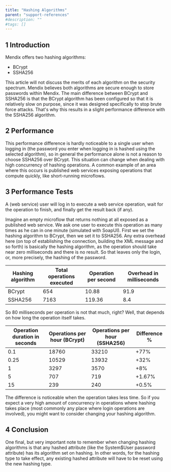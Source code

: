 ```yaml
---
title: "Hashing Algorithms"
parent: "support-references"
#description: ""
#tags: []
---
```


## 1 Introduction
Mendix offers two hashing algorithms:

*  BCrypt
*  SSHA256

This article will not discuss the merits of each algorithm on the security spectrum. Mendix believes both algorithms are secure enough to store passwords within Mendix. The main difference between BCrypt and SSHA256 is that the BCrypt algorithm has been configured so that it is relatively slow on purpose, since it was designed specifically to stop brute force attacks. That's why this results in a slight performance difference with the SSHA256 algorithm.

## 2 Performance
This performance difference is hardly noticeable to a single user when logging in (the password you enter when logging in is hashed using the selected algorithm), so in general the performance alone is not a reason to choose SSHA256 over BCrypt. This situation can change when dealing with high concurrency of hashing operations. A common example of an area where this occurs is published web services exposing operations that compute quickly, like short-running microflows.

## 3 Performance Tests
A (web service) user will log in to execute a web service operation, wait for the operation to finish, and finally get the result back (if any).

Imagine an empty microflow that returns nothing at all exposed as a published web service. We ask one user to execute this operation as many times as he can in one minute (simulated with SoapUI). First we set the hashing algorithm to BCrypt, then we set it to SSHA256. Any extra overhead here (on top of establishing the connection, building the XML message and so forth) is basically the hashing algorithm, as the operation should take near zero milliseconds and there is no result. So that leaves only the login, or, more precisely, the hashing of the password.

| **Hashing algorithm** | **Total operations executed** | **Operation per second** | **Overhead in milliseconds** |
| --- | --- | --- | --- |
| BCrypt | 654 | 10.88 | 91.9 |
| SSHA256 | 7163 | 119.36 | 8.4 |

So 80 milliseconds per operation is not that much, right? Well, that depends on how long the operation itself takes.

| Operation duration in seconds | Operations per hour (BCrypt) | Operations per hour (SSHA256) | Difference % |
| --- | --- | --- | --- |
| 0.1 | 18760 | 33210 | +77% |
| 0.25 | 10529 | 13932 | +32% |
| 1 | 3297 | 3570 | +8% |
| 5 | 707 | 719 | +1.67% |
| 15 | 239 | 240 | +0.5% |

The difference is noticeable when the operation takes less time. So if you expect a very high amount of concurrency in operations where hashing takes place (most commonly any place where login operations are involved), you might want to consider changing your hashing algorithm.

## 4 Conclusion
One final, but very important note to remember when changing hashing algorithms is that any hashed attribute (like the System$User password attribute) has its algorithm set on hashing. In other words, for the hashing type to take effect, any existing hashed attribute will have to be reset using the new hashing type.
